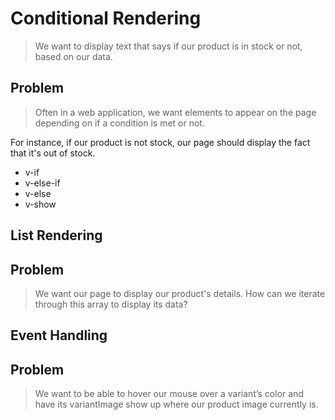 # Conditional Rendering
> We want to display text that says if our product is in stock or not,
 based on our data.

## Problem
> Often in a web application, we want elements to appear on the page depending on 
if a condition is met or not.

For instance, if our product is not stock, our page should display the fact 
that it's out of stock.

- v-if
- v-else-if
- v-else
- v-show

## List Rendering

## Problem
> We want our page to display our product's details. How can we iterate 
through this array to display its data?

## Event Handling 

## Problem

>We want to be able to hover our mouse over a variant’s color and have its variantImage 
show up where our product image currently is.

